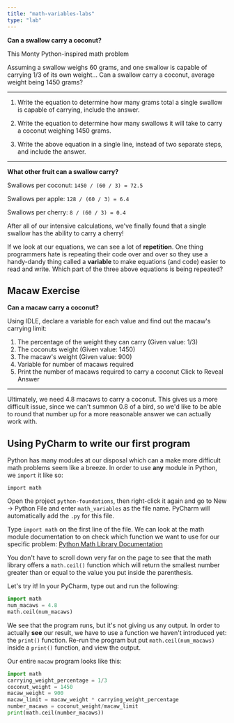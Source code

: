 ```yaml
---
title: "math-variables-labs"
type: "lab"
---
```

**Can a swallow carry a coconut?**

This Monty Python-inspired math problem

Assuming a swallow weighs 60 grams, and one swallow is capable of carrying 1/3 of its own weight…​ Can a swallow carry a coconut, average weight being 1450 grams?

---

1. Write the equation to determine how many grams total a single swallow is capable of carrying, include the answer.

2. Write the equation to determine how many swallows it will take to carry a coconut weighing 1450 grams.

3. Write the above equation in a single line, instead of two separate steps, and include the answer.

---

**What other fruit can a swallow carry?**

Swallows per coconut: `1450 / (60 / 3) = 72.5`

Swallows per apple: `128 / (60 / 3) = 6.4`

Swallows per cherry: `8 / (60 / 3) = 0.4`

After all of our intensive calculations, we've finally found that a single swallow has the ability to carry a cherry!

If we look at our equations, we can see a lot of **repetition**. One thing programmers hate is repeating their code over and over so they use a handy-dandy thing called a **variable** to make equations (and code) easier to read and write. Which part of the three above equations is being repeated?

## Macaw Exercise

**Can a macaw carry a coconut?**

Using IDLE, declare a variable for each value and find out the macaw's carrying limit:

1. The percentage of the weight they can carry (Given value: 1/3)
2. The coconuts weight (Given value: 1450)
3. The macaw's weight (Given value: 900)
4. Variable for number of macaws required
5. Print the number of macaws required to carry a coconut
Click to Reveal Answer

* * *

Ultimately, we need 4.8 macaws to carry a coconut. This gives us a more difficult issue, since we can't summon 0.8 of a bird, so we'd like to be able to round that number up for a more reasonable answer we can actually work with.

## Using PyCharm to write our first program

Python has many modules at our disposal which can a make more difficult math problems seem like a breeze. In order to use **any** module in Python, we `import` it like so:
```
import math
```
Open the project `python-foundations`, then right-click it again and go to New → Python File and enter `math_variables` as the file name. PyCharm will automatically add the `.py` for this file.

Type `import math` on the first line of the file. We can look at the math module documentation to on check which function we want to use for our specific problem: [Python Math Library Documentation](https://docs.python.org/3.0/library/math.html)

You don't have to scroll down very far on the page to see that the math library offers a `math.ceil()` function which will return the smallest number greater than or equal to the value you put inside the parenthesis.

Let's try it! In your PyCharm, type out and run the following:
```python
import math
num_macaws = 4.8
math.ceil(num_macaws)
```
We see that the program runs, but it's not giving us any output. In order to actually **see** our result, we have to use a function we haven't introduced yet: the `print()` function. Re-run the program but put `math.ceil(num_macaws)` inside a `print()` function, and view the output.

Our entire `macaw` program looks like this:
```python
import math
carrying_weight_percentage = 1/3
coconut_weight = 1450
macaw_weight = 900
macaw_limit = macaw_weight * carrying_weight_percentage
number_macaws = coconut_weight/macaw_limit
print(math.ceil(number_macaws))
```
